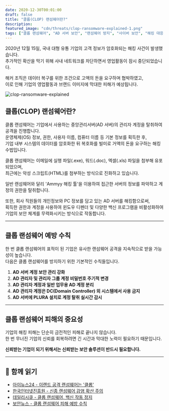 ```yaml
---
date: 2020-12-30T00:01:00
draft: false
title: "클롭(CLOP) 랜섬웨어란?"
description: 
featured_image: "cdn/threats/clop-ransomware-explained-1.png"
tags: ["클롭 랜섬웨어", "AD 서버 보안", "랜섬웨어 방지", "사이버 보안", "해킹 대응"]
---
```


2020년 12월 15일, 국내 대형 유통 기업의 고객 정보가 암호화되는 해킹 사건이 발생했습니다.  
추가적인 확산을 막기 위해 사내 네트워크를 차단하면서 영업활동이 잠시 중단되었습니다.  

해커 조직은 데이터 복구를 위한 조건으로 고액의 돈을 요구하며 협박하였고,  
이로 인해 기업의 영업활동과 브랜드 이미지에 막대한 피해가 예상됩니다.
<!--more-->

![clop-ransomware-explained](https://blog.plura.io/cdn/threats/clop-ransomware-explained-1.png)

## 클롭(CLOP) 랜섬웨어란?

클롭 랜섬웨어는 기업에서 사용하는 중앙관리서버(AD 서버)의 관리자 계정을 탈취하여 공격을 진행합니다.  
운영체제(OS) 정보, 권한, 사용자 이름, 컴퓨터 이름 등 기본 정보를 획득한 후,  
기업 내부 시스템의 데이터를 암호화한 뒤 복호화를 빌미로 거액의 돈을 요구하는 해킹 수법입니다.

클롭 랜섬웨어는 이메일에 실행 파일(.exe), 워드(.doc), 엑셀(.xls) 파일을 첨부해 유포되었으며,  
최근에는 악성 스크립트(HTML)를 첨부하는 방식으로 진화하고 있습니다.  

일반 랜섬웨어와 달리 'Ammyy 해킹 툴'을 이용하여 접근한 서버의 정보를 파악하고 계정의 권한을 탈취합니다.

또한, 회사 직원들의 개인정보와 PC 정보를 담고 있는 AD 서버를 해킹함으로써,  
획득한 권한과 계정을 사용하여 윈도우 디펜더 및 다양한 백신 프로그램을 비활성화하여  
기업의 보안 체계를 무력화시키는 방식으로 작동합니다.

---

## 클롭 랜섬웨어 예방 수칙

한 번 클롭 랜섬웨어의 표적이 된 기업은 유사한 랜섬웨어 공격을 지속적으로 받을 가능성이 높습니다.  
다음은 클롭 랜섬웨어를 방지하기 위한 기본적인 수칙들입니다.

1. **AD 서버 계정 보안 관리 강화**  
2. **AD 관리자 및 관리자 그룹 계정 비밀번호 주기적 변경**  
3. **AD 관리자 계정과 일반 업무용 AD 계정 분리**  
4. **AD 관리자 계정은 DC(Domain Controller) 외 시스템에서 사용 금지**  
5. **AD 서버에 PLURA 설치로 계정 탈취 실시간 감시**

---

## 클롭 랜섬웨어 피해의 중요성

기업의 해킹 피해는 단순히 금전적인 피해로 끝나지 않습니다.  
한 번 무너진 기업의 신뢰를 회복하려면 긴 시간과 막대한 노력이 필요하기 때문입니다.  

**신뢰받는 기업이 되기 위해서는 신뢰받는 보안 솔루션이 반드시 필요합니다.**

---

## 📖 함께 읽기

- [아이뉴스24 - 이랜드 공격 랜섬웨어는 '클롭'](https://bit.ly/3rD3aM8)  
- [한국인터넷진흥원 - 신종 랜섬웨어 감염 확산 주의](https://bit.ly/3rDFU0p)  
- [데일리시큐 - 클롭 랜섬웨어, 백신 작동 정지](https://bit.ly/3aUNPki)  
- [보안뉴스 - 클롭 랜섬웨어 피해 예방 수칙](https://bit.ly/34U7hK8)  
